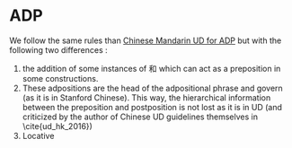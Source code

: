 # ADP

We follow the same rules than [Chinese Mandarin UD for ADP](https://universaldependencies.org/zh/pos/ADP.html) but with the following two differences :
1) the addition of some instances of 和 which can act as a preposition in some constructions. 
2) These adpositions are the head of the adpositional phrase and govern (as it is in Stanford Chinese). This way, the hierarchical information between the preposition and postposition is not lost as it is in UD (and criticized by the author of Chinese UD guidelines themselves in \cite{ud_hk_2016}) 
3) Locative 